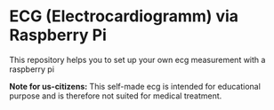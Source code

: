 # ECG (Electrocardiogramm) via Raspberry Pi


This repository helps you to set up your own ecg measurement with a raspberry pi

**Note for us-citizens:**
This self-made ecg is intended for educational purpose and is therefore not suited for medical treatment.

